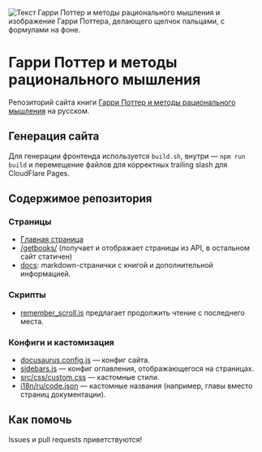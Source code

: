 
![Текст Гарри Поттер и методы рационального мышления и изображение Гарри Поттера, делающего щелчок пальцами, с формулами на фоне.](/static/img/2_cropped.avif)

# Гарри Поттер и методы рационального мышления

Репозиторий сайта книги [Гарри Поттер и методы рационального мышления](https://гпмрм.рф/) на русском.

## Генерация сайта

Для генерации фронтенда используется `build.sh`, внутри — `npm run build` и перемещение файлов для корректных trailing slash для CloudFlare Pages.

## Содержимое репозитория

### Страницы

- [Главная страница](src/pages/index.js)
- [/getbooks/](src/pages/getbooks.js) (получает и отображает страницы из API, в остальном сайт статичен)
- [docs](docs): markdown-странички с книгой и дополнительной информацией.

### Скрипты

- [remember_scroll.js](static/js/remember_scroll.js) предлагает продолжить чтение с последнего места.

### Конфиги и кастомизация

- [docusaurus.config.js](docusaurus.config.js) — конфиг сайта.
- [sidebars.js](sidebars.js) — конфиг оглавления, отображающегося на страницах.
- [src/css/custom.css](src/css/custom.css) — кастомные стили.
- [i18n/ru/code.json](i18n/ru/code.json) — кастомные названия (например, главы вместо страниц документации).

## Как помочь

Issues и pull requests приветствуются!
